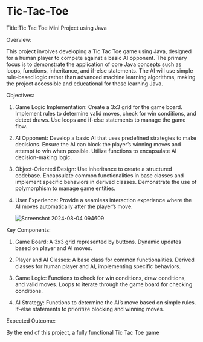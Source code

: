 # Tic-Tac-Toe

Title:Tic Tac Toe Mini Project using Java

Overview:

This project involves developing a Tic Tac Toe game using Java, designed for a human player to compete against a basic AI opponent. The primary focus is to demonstrate the application of core Java concepts such as loops, functions, inheritance, and if-else statements. The AI will use simple rule-based logic rather than advanced machine learning algorithms, making the project accessible and educational for those learning Java.

Objectives:

1. Game Logic Implementation:
    Create a 3x3 grid for the game board.
    Implement rules to determine valid moves, check for win conditions, and detect draws.
    Use loops and if-else statements to manage the game flow.

2. AI Opponent:
    Develop a basic AI that uses predefined strategies to make decisions.
    Ensure the AI can block the player’s winning moves and attempt to win when possible.
    Utilize functions to encapsulate AI decision-making logic.

3. Object-Oriented Design:
   Use inheritance to create a structured codebase.
   Encapsulate common functionalities in base classes and implement specific behaviors in derived classes.
   Demonstrate the use of polymorphism to manage game entities.

4. User Experience:
    Provide a seamless interaction experience where the AI moves automatically after the player’s move.

   ![Screenshot 2024-08-04 094609](https://github.com/user-attachments/assets/4d1fc4f7-cb52-4ba9-a871-5378838431cc)


Key Components:

1. Game Board:
    A 3x3 grid represented by buttons.
    Dynamic updates based on player and AI moves.

2. Player and AI Classes:
    A base class for common functionalities.
    Derived classes for human player and AI, implementing specific behaviors.

3. Game Logic:
    Functions to check for win conditions, draw conditions, and valid moves.
    Loops to iterate through the game board for checking conditions.

4. AI Strategy:
    Functions to determine the AI’s move based on simple rules.
    If-else statements to prioritize blocking and winning moves.

Expected Outcome:

By the end of this project, a fully functional Tic Tac Toe game
